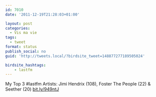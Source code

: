 ```yaml
---
id: 7010
date: '2011-12-19T21:28:03+01:00'

layout: post
categories:
  - Vis ma vie
tags:
  - tweet
format: status
publish_social: no
guid: 'http://tweets.local/?birdsite_tweet=148877277189505024'

birdsite_hashtags:
    - lastfm
---
```


My Top 3 #lastfm Artists: Jimi Hendrix (108), Foster The People (22) &amp; Seether (20) [bit.ly/949ntJ](http://bit.ly/949ntJ)